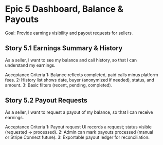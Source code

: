 # Epic 5 Dashboard, Balance & Payouts
Goal: Provide earnings visibility and payout requests for sellers.

## Story 5.1 Earnings Summary & History
As a seller,
I want to see my balance and call history,
so that I can understand my earnings.

Acceptance Criteria
1: Balance reflects completed, paid calls minus platform fees.
2: History list shows date, buyer (anonymized if needed), status, and amount.
3: Basic filters (recent, pending, completed).

## Story 5.2 Payout Requests
As a seller,
I want to request a payout of my balance,
so that I can receive earnings.

Acceptance Criteria
1: Payout request UI records a request; status visible (requested → processed).
2: Admin can mark payouts processed (manual or Stripe Connect future).
3: Exportable payout ledger for reconciliation.
